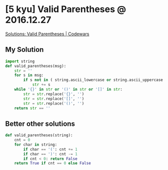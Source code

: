 # [5 kyu] Valid Parentheses @ 2016.12.27

[Solutions: Valid Parentheses | Codewars](https://www.codewars.com/kata/52774a314c2333f0a7000688/solutions/python)

## My Solution


```python
import string
def valid_parentheses(msg):
    str = ''
    for s in msg:
        if s not in ( string.ascii_lowercase or string.ascii_uppercase ) :
            str += s
    while '{}' in str or '()' in str or '[]' in str:
        str = str.replace('{}', '')
        str = str.replace('[]', '')
        str = str.replace('()', '')
    return str == ''
```

## Better other solutions

```python
def valid_parentheses(string):
    cnt = 0
    for char in string:
        if char == '(': cnt += 1
        if char == ')': cnt -= 1
        if cnt < 0: return False
    return True if cnt == 0 else False
```
